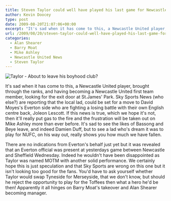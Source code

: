 ```yaml
---
title: Steven Taylor could well have played his last game for Newcastle United
author: Kevin Doocey
type: post
date: 2009-08-20T21:07:06+00:00
excerpt: "It's sad when it has come to this, a Newcastle United player, brought through the ranks, and having becoming a.."
url: /2009/08/20/steven-taylor-could-well-have-played-his-last-game-for-newcastle-united/
categories:
  - Alan Shearer
  - Barry Moat
  - Mike Ashley
  - Newcastle United News
  - Steven Taylor
---
```


![Taylor - About to leave his boyhood club?](https://www1.pictures.gi.zimbio.com/Newcastle+United+v+Fulham+Premier+League+j5YMyy_9LlBl.jpg)

It's sad when it has come to this, a Newcastle United player, brought through the ranks, and having becoming a Newcastle United first team member, looking for the exit door at St.James' Park. Sky Sports News  (who else?) are reporting that the local lad, could be set for a move to David Moyes's Everton side who are fighting a losing battle with their own English centre back, Joleon Lescott. If this news is true, which we hope it's not, then it'll really put gas to the fire and the frustration will be taken out on Mike Ashley more than ever before. It's sad to see the likes of Bassong and Beye leave, and indeed Damien Duff, but to see a lad who's dream it was to play for NUFC, on his way out, really shows you how much we have fallen.

There are no indications from Everton's behalf just yet but it was revealed that an Everton official was present at yesterdays game between Newcastle and Sheffield Wednesday. Indeed he wouldn't have been disappointed as Taylor was named MOTM with another solid performance. We certainly hope this is just speculation and that Sky Sports are wrong on this one but it isn't looking too good for the fans. You'd have to ask yourself whether Taylor would swap Tyneside for Merseyside, that we don't know, but should he reject the opportunity to play for the Toffees then what a hero he'd be then! Apparently it all hinges on Barry Moat's takeover and Alan Shearer becoming manager.
